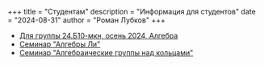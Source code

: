+++
title = "Студентам"
description = "Информация для студентов"
date = "2024-08-31"
author = "Роман Лубков"
+++

- [Для группы 24.Б10-мкн, осень 2024, Алгебра](/24b10-mcs)
- [Семинар "Алгебры Ли"](/seminars/lie-algebras2024)
- [Семинар "Алгебраические группы над кольцами"](/seminars/chevalley2024)